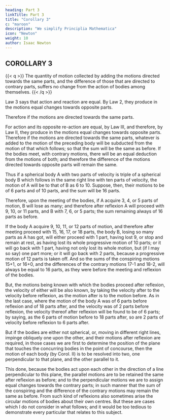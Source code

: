 ```yaml
---
heading: Part 3
linkTitle: Part 3
title: "Corollary 3"
c: "maroon"
description: "We simplify Principlia Mathematica"
icon: "Newton"
weight: 10
author: Isaac Newton
---
```




## COROLLARY 3

{{< q >}}
The quantity of motion collected by adding the motions directed towards the same parts, and the difference of those that are directed to contrary parts, suffers no change from the action of bodies among themselves.
{{< /q >}}

Law 3 says that action and reaction are equal. By Law 2, they produce in the motions equal changes towards opposite parts. 

Therefore if the motions are directed towards the same parts.

For action and its opposite re-action are equal, by Law III, and therefore, by Law II, they produce in the motions equal changes towards opposite parts. Therefore if the motions are directed towards the same parts, whatever is added to the motion of the preceding body will be subducted from the motion of that which follows; so that the sum will be the same as before. If the bodies meet, with contrary motions, there will be an equal deduction from the motions of both; and therefore the difference of the motions directed towards opposite parts will remain the same.

Thus if a spherical body A with two parts of velocity is triple of a spherical body B which follows in the same right line with ten parts of velocity, the motion of A will be to that of B as 6 to 10. Suppose, then, their motions to be of 6 parts and of 10 parts, and the sum will be 16 parts. 

Therefore, upon the meeting of the bodies, if A acquire 3, 4, or 5 parts of motion, B will lose as many; and therefore after reflexion A will proceed with 9, 10, or 11 parts, and B with 7, 6, or 5 parts; the sum remaining always of 16 parts as before. 

If the body A acquire 9, 10, 11, or 12 parts of motion, and therefore after meeting proceed with 15, 16, 17, or 18 parts, the body B, losing so many parts as A has got, will either proceed with 1 part, having lost 9, or stop and remain at rest, as having lost its whole progressive motion of 10 parts; or it will go back with 1 part, having not only lost its whole motion, but (if I may so say) one part more; or it will go back with 2 parts, because a progressive motion of 12 parts is taken off. And so the sums of the conspiring motions 15+1, or 16+0, and the differences of the contrary motions 17-1 and 18-2, will always be equal to 16 parts, as they were before the meeting and reflexion of the bodies. 

But, the motions being known with which the bodies proceed after reflexion, the velocity of either will be also known, by taking the velocity after to the velocity before reflexion, as the motion after is to the motion before. As in the last case, where the motion of the body A was of 6 parts before reflexion and of 18 parts after, and the velocity was of 2 parts before reflexion, the velocity thereof after reflexion will be found to be of 6 parts; by saying, as the 6 parts of motion before to 18 parts after, so are 2 parts of velocity before reflexion to 6 parts after.

But if the bodies are either not spherical, or, moving in different right lines, impinge obliquely one upon the other, and their motions after reflexion are required, in those cases we are first to determine the position of the plane that touches the concurring bodies in the point of concourse, then the motion of each body (by Corol. II) is to be resolved into two, one perpendicular to that plane, and the other parallel to it. 

This done, because the bodies act upon each other in the direction of a line perpendicular to this plane, the parallel motions are to be retained the same after reflexion as before; and to the perpendicular motions we are to assign equal changes towards the contrary parts; in such manner that the sum of the conspiring and the difference of the contrary motions may remain the same as before. From such kind of reflexions also sometimes arise the circular motions of bodies about their own centres. But these are cases which I do not consider in what follows; and it would be too tedious to demonstrate every particular that relates to this subject.

